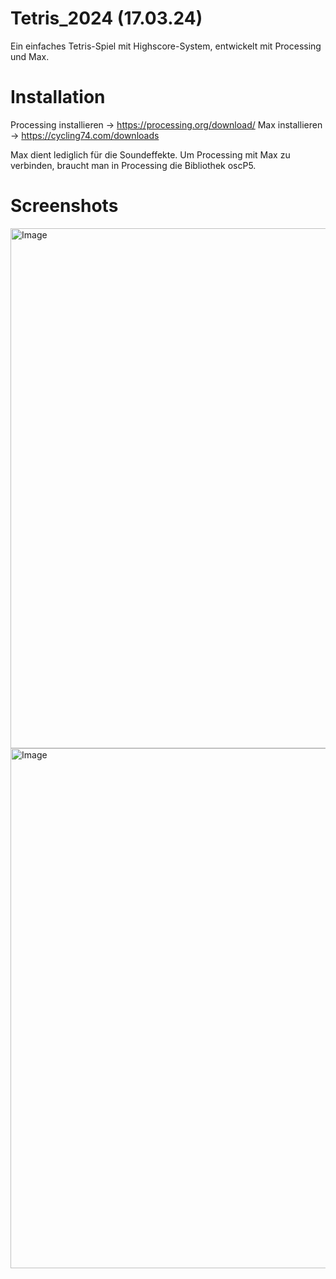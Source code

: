 # Tetris_2024 (17.03.24)

Ein einfaches Tetris-Spiel mit Highscore-System, entwickelt mit Processing und Max.

# Installation

Processing installieren -> https://processing.org/download/
Max installieren -> https://cycling74.com/downloads

Max dient lediglich für die Soundeffekte. Um Processing mit Max zu verbinden, 
braucht man in Processing die Bibliothek oscP5. 

# Screenshots

<img width="832" alt="Image" src="https://github.com/user-attachments/assets/2ee61cbb-ef06-46e9-87d2-8559b222beda" />

<img width="832" alt="Image" src="https://github.com/user-attachments/assets/14dfbee6-7f6c-4146-b878-1c11a7678045" />

